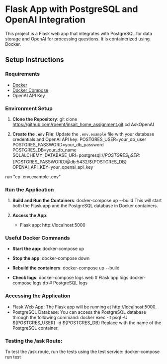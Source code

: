 # Flask App with PostgreSQL and OpenAI Integration

This project is a Flask web app that integrates with PostgreSQL for data storage and OpenAI for processing questions. It is containerized using Docker.

## Setup Instructions

### Requirements
- [Docker](https://docs.docker.com/get-docker/)
- [Docker Compose](https://docs.docker.com/compose/install/)
- OpenAI API Key

### Environment Setup

1. **Clone the Repository**:
   git clone https://github.com/roeeht/insait_home_assignment.git
   cd AskOpenAI

2. **Create the `.env` File**:
   Update the `.env.example` file with your database credentials and OpenAI API key:
    POSTGRES_USER=your_db_user
    POSTGRES_PASSWORD=your_db_password
    POSTGRES_DB=your_db_name
    SQLALCHEMY_DATABASE_URI=postgresql://${POSTGRES_USER}:${POSTGRES_PASSWORD}@db:5432/${POSTGRES_DB}
    OPENAI_API_KEY=your_openai_api_key

  run
    "cp .env.example .env"

### Run the Application

1. **Build and Run the Containers**:
   docker-compose up --build
   This will start both the Flask app and the PostgreSQL database in Docker containers.

2. **Access the App**:
   - Flask app: http://localhost:5000

### Useful Docker Commands

- **Start the app**:
  docker-compose up

- **Stop the app**:
  docker-compose down

- **Rebuild the containers**:
  docker-compose up --build

- **Check logs**:
  docker-compose logs web   # Flask app logs
  docker-compose logs db    # PostgreSQL logs

### Accessing the Application
- Flask Web App: The Flask app will be running at http://localhost:5000.
- PostgreSQL Database: You can access the PostgreSQL database through the following command:
    docker exec -it <db-container-name> psql -U ${POSTGRES_USER} -d ${POSTGRES_DB}
Replace <db-container-name> with the name of the PostgreSQL container.

### Testing the /ask Route:
To test the /ask route, run the tests using the test service:
    docker-compose run test







